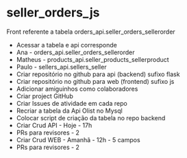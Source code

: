 # seller_orders_js
Front referente a tabela orders_api.seller_orders_sellerorder


* Acessar a tabela e api corresponde
* Ana - orders_api.seller_orders_sellerorder
* Matheus -  products_api.seller_products_sellerproduct
* Paulo - sellers_api.sellers_seller
* Criar repositório no github para api (backend) sufixo flask
* Criar repositório no github para web (frontend) sufixo js
* Adicionar amiguinhos como colaboradores 
* Criar project GitHub
* Criar Issues de atividade em cada repo
* Recriar a tabela da Api Olist no Mysql 
* Colocar script de criação da tabela no repo backend
* Criar Crud API - Hoje - 17h
* PRs para revisores - 2
* Criar Crud WEB - Amanhã - 12h - 5 campos
* PRs para revisores - 2

